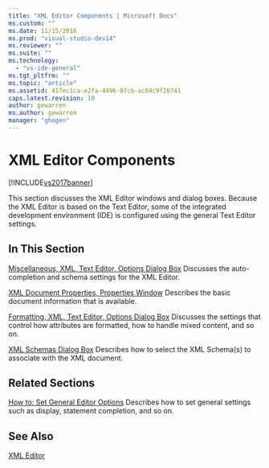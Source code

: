 ```yaml
---
title: "XML Editor Components | Microsoft Docs"
ms.custom: ""
ms.date: 11/15/2016
ms.prod: "visual-studio-dev14"
ms.reviewer: ""
ms.suite: ""
ms.technology:
  - "vs-ide-general"
ms.tgt_pltfrm: ""
ms.topic: "article"
ms.assetid: 417ec1ca-e2fa-4496-87cb-ac04c9f26741
caps.latest.revision: 10
author: gewarren
ms.author: gewarren
manager: "ghogen"
---
```

# XML Editor Components
[!INCLUDE[vs2017banner](../includes/vs2017banner.md)]


This section discusses the XML Editor windows and dialog boxes. Because the XML Editor is based on the Text Editor, some of the integrated development environment (IDE) is configured using the general Text Editor settings.

## In This Section
 [Miscellaneous, XML, Text Editor, Options Dialog Box](../xml-tools/miscellaneous-xml-text-editor-options-dialog-box.md)
 Discusses the auto-completion and schema settings for the XML Editor.

 [XML Document Properties, Properties Window](../xml-tools/xml-document-properties-properties-window.md)
 Describes the basic document information that is available.

 [Formatting, XML, Text Editor, Options Dialog Box](../xml-tools/formatting-xml-text-editor-options-dialog-box.md)
 Discusses the settings that control how attributes are formatted, how to handle mixed content, and so on.

 [XML Schemas Dialog Box](../xml-tools/xml-schemas-dialog-box.md)
 Describes how to select the XML Schema(s) to associate with the XML document.

## Related Sections
 [How to: Set General Editor Options](http://msdn.microsoft.com/704e4a7b-2162-4bed-8a47-f4f6ffec98c2)
 Describes how to set general settings such as display, statement completion, and so on.

## See Also
 [XML Editor](../xml-tools/xml-editor.md)

